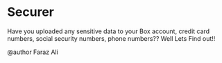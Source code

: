 # Securer
Have you uploaded any sensitive data to your Box account, credit card numbers, social security numbers, phone numbers?? Well Lets Find out!!


@author
Faraz Ali
